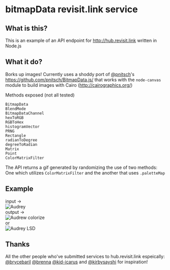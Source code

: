 bitmapData revisit.link service
=================================

What is this?
-------------

This is an example of an API endpoint for http://hub.revisit.link written in Node.js

What it do?
-----------

Borks up images! Currently uses a shoddy port of [@pnitsch](https://github.com/pnitsch/)'s https://github.com/pnitsch/BitmapData.js/ that works with the `node-canvas` module to build images with Cairo (http://cairographics.org/)

Methods exposed (not all tested)

`BitmapData`  
`BlendMode`  
`BitmapDataChannel`  
`hexToRGB`  
`RGBToHex`  
`histogramVector`  
`PRNG`  
`Rectangle`  
`radianToDegree`  
`degreeToRadian`  
`Matrix`  
`Point`  
`ColorMatrixFilter`  

The API returns a gif generated by randomizing the use of two methods: One which utilizes `ColorMatrixFilter` and the another that uses `.paletteMap` 

Example
-------

input →  
![Audrey](http://i.imgur.com/LGBsjzU.jpg)  
output →  
![Audrew colorize](http://i.imgur.com/XH6ximA.gif)  
or  
![Audrey LSD](http://i.imgur.com/aG7CeTv.gif)

Thanks
------

All the other people who've submitted services to hub.revisit.link espeically: [@brycebaril](https://github.com/brycebaril/) [@brenna](https://github.com/brenna/) [@kid-icarus](https://github.com/kid-icarus/) and [@kirbysayshi](https://github.com/kirbysayshi/) for inspiration!
